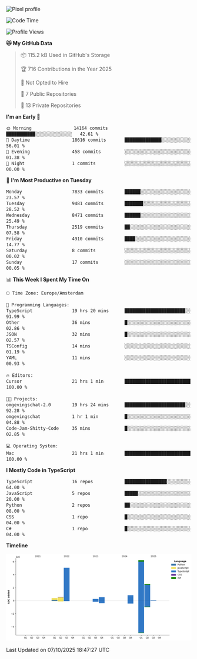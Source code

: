 ![Pixel profile](https://pixel-profile.vercel.app/api/github-stats?username=Atchferox&screen_effect=true&theme=rainbow
)


<!--START_SECTION:waka-->
![Code Time](http://img.shields.io/badge/Code%20Time-807%20hrs%2018%20mins-blue)

![Profile Views](http://img.shields.io/badge/Profile%20Views-0-blue)

**🐱 My GitHub Data** 

> 📦 115.2 kB Used in GitHub's Storage 
 > 
> 🏆 716 Contributions in the Year 2025
 > 
> 🚫 Not Opted to Hire
 > 
> 📜 7 Public Repositories 
 > 
> 🔑 13 Private Repositories 
 > 
**I'm an Early 🐤** 

```text
🌞 Morning                14164 commits       ███████████░░░░░░░░░░░░░░   42.61 % 
🌆 Daytime                18616 commits       ██████████████░░░░░░░░░░░   56.01 % 
🌃 Evening                458 commits         ░░░░░░░░░░░░░░░░░░░░░░░░░   01.38 % 
🌙 Night                  1 commits           ░░░░░░░░░░░░░░░░░░░░░░░░░   00.00 % 
```
📅 **I'm Most Productive on Tuesday** 

```text
Monday                   7833 commits        ██████░░░░░░░░░░░░░░░░░░░   23.57 % 
Tuesday                  9481 commits        ███████░░░░░░░░░░░░░░░░░░   28.52 % 
Wednesday                8471 commits        ██████░░░░░░░░░░░░░░░░░░░   25.49 % 
Thursday                 2519 commits        ██░░░░░░░░░░░░░░░░░░░░░░░   07.58 % 
Friday                   4910 commits        ████░░░░░░░░░░░░░░░░░░░░░   14.77 % 
Saturday                 8 commits           ░░░░░░░░░░░░░░░░░░░░░░░░░   00.02 % 
Sunday                   17 commits          ░░░░░░░░░░░░░░░░░░░░░░░░░   00.05 % 
```


📊 **This Week I Spent My Time On** 

```text
🕑︎ Time Zone: Europe/Amsterdam

💬 Programming Languages: 
TypeScript               19 hrs 20 mins      ███████████████████████░░   91.99 % 
Other                    36 mins             █░░░░░░░░░░░░░░░░░░░░░░░░   02.86 % 
JSON                     32 mins             █░░░░░░░░░░░░░░░░░░░░░░░░   02.57 % 
TSConfig                 14 mins             ░░░░░░░░░░░░░░░░░░░░░░░░░   01.19 % 
YAML                     11 mins             ░░░░░░░░░░░░░░░░░░░░░░░░░   00.93 % 

🔥 Editors: 
Cursor                   21 hrs 1 min        █████████████████████████   100.00 % 

🐱‍💻 Projects: 
omgevingschat-2.0        19 hrs 24 mins      ███████████████████████░░   92.28 % 
omgevingschat            1 hr 1 min          █░░░░░░░░░░░░░░░░░░░░░░░░   04.88 % 
Code-Jam-Shitty-Code     35 mins             █░░░░░░░░░░░░░░░░░░░░░░░░   02.85 % 

💻 Operating System: 
Mac                      21 hrs 1 min        █████████████████████████   100.00 % 
```

**I Mostly Code in TypeScript** 

```text
TypeScript               16 repos            ████████████████░░░░░░░░░   64.00 % 
JavaScript               5 repos             █████░░░░░░░░░░░░░░░░░░░░   20.00 % 
Python                   2 repos             ██░░░░░░░░░░░░░░░░░░░░░░░   08.00 % 
CSS                      1 repo              █░░░░░░░░░░░░░░░░░░░░░░░░   04.00 % 
C#                       1 repo              █░░░░░░░░░░░░░░░░░░░░░░░░   04.00 % 
```



**Timeline**

![Lines of Code chart](https://raw.githubusercontent.com/Atchferox/Atchferox/main/assets/bar_graph.png)


 Last Updated on 07/10/2025 18:47:27 UTC
<!--END_SECTION:waka-->
